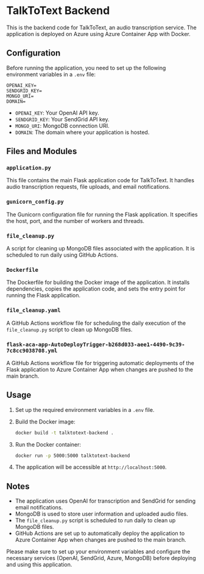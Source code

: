 # TalkToText Backend

This is the backend code for TalkToText, an audio transcription service. The application is deployed on Azure using Azure Container App with Docker.

## Configuration

Before running the application, you need to set up the following environment variables in a `.env` file:

```plaintext
OPENAI_KEY=
SENDGRID_KEY=
MONGO_URI=
DOMAIN=
```

- `OPENAI_KEY`: Your OpenAI API key.
- `SENDGRID_KEY`: Your SendGrid API key.
- `MONGO_URI`: MongoDB connection URI.
- `DOMAIN`: The domain where your application is hosted.

## Files and Modules

### `application.py`

This file contains the main Flask application code for TalkToText. It handles audio transcription requests, file uploads, and email notifications.

### `gunicorn_config.py`

The Gunicorn configuration file for running the Flask application. It specifies the host, port, and the number of workers and threads.

### `file_cleanup.py`

A script for cleaning up MongoDB files associated with the application. It is scheduled to run daily using GitHub Actions.

### `Dockerfile`

The Dockerfile for building the Docker image of the application. It installs dependencies, copies the application code, and sets the entry point for running the Flask application.

### `file_cleanup.yaml`

A GitHub Actions workflow file for scheduling the daily execution of the `file_cleanup.py` script to clean up MongoDB files.

### `flask-aca-app-AutoDeployTrigger-b268d033-aee1-4490-9c39-7c8cc9038708.yml`

A GitHub Actions workflow file for triggering automatic deployments of the Flask application to Azure Container App when changes are pushed to the main branch.

## Usage

1. Set up the required environment variables in a `.env` file.

2. Build the Docker image:

   ```bash
   docker build -t talktotext-backend .
   ```

3. Run the Docker container:

   ```bash
   docker run -p 5000:5000 talktotext-backend
   ```

4. The application will be accessible at `http://localhost:5000`.

## Notes

- The application uses OpenAI for transcription and SendGrid for sending email notifications.
- MongoDB is used to store user information and uploaded audio files.
- The `file_cleanup.py` script is scheduled to run daily to clean up MongoDB files.
- GitHub Actions are set up to automatically deploy the application to Azure Container App when changes are pushed to the main branch.

Please make sure to set up your environment variables and configure the necessary services (OpenAI, SendGrid, Azure, MongoDB) before deploying and using this application.